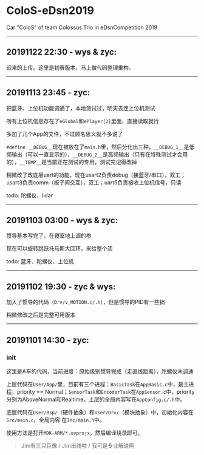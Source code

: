 # ColoS-eDsn2019
Car "ColoS" of team Colossus Trio in eDsnCompetition 2019

---

## 20191122 22:30 - wys & zyc:

迟来的上传。这里是初赛版本，马上做代码整理重构。

---

## 20191113 23:45 - zyc:

把蓝牙、上位机功能调通了，本地测试过，明天去连上位机测试

所有上位机信息存在了`eGlobal`和`ePlayer[2]`里面，直接读取就行

多加了几个App的文件，不过顾名思义就不多说了

`#define __DEBUG__`现在被放在了`main.h`里，然后分化出三种，`__DEBUG_1__`是低频输出（可以一直显示的），`__DEBUG_2__`是高频输出（只有在特殊测试才会用的），`__TEMP__`是当前正在测试的专用，测试完记得改掉

稍微改了改底层uart的功能，现在usart2负责debug（接蓝牙/串口），双工；usart3负责comm（板子间交互），双工；uart5负责接收上位机信号，只读

todo: 陀螺仪、lidar

---

## 20191103 03:00 - wys & zyc:

惯导基本写完了，在寝室地上调的参

现在可以旋转跳跃托马斯大回环，来给整个活

todo: 蓝牙、陀螺仪、上位机

---

## 20191102 19:30 - zyc & wys:

加入了惯导的代码（`Drv/v_MOTION.c/.h`），但是惯导的PID有一些锅

稍微修改之后是完整可用版本

---

## 20191101 14:30 - zyc:

### init

这里是A车的代码，当前进度：原始级别惯导完成（走直线距离），陀螺仪未调通

上层代码在`User/App/`里，目前有三个进程：`BasicTask`在`AppBasic.c`中，是主进程，priority == Normal；`SensorTask`和`EncoderTask`在`AppSensor.c`中，priority分别为AboveNormal和Realtime。上层的全局内容写在`AppConfig.c/.h`中。

底层代码在`User/Bsp/`（硬件抽象）和`User/Drv/`（模块抽象）中，初始化内容在`Src/main.c`，全局内容  在`Inc/main.h`中。

使用方法是打开`MDK-ARM/*.uvprojx`，然后编译烧录即可。

> Jim有三只巨像 / Jim出线啦 / 我可是专业解说啊

